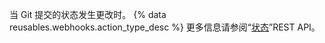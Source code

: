 当 Git 提交的状态发生更改时。 {% data reusables.webhooks.action_type_desc %} 更多信息请参阅“[状态](/v3/repos/statuses/)”REST API。

